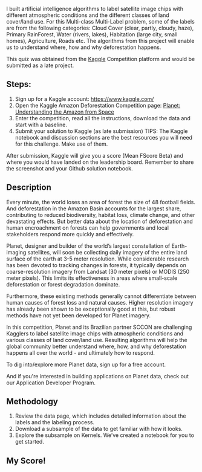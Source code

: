 I built artificial intelligence algorithms to label satellite image chips with different atmospheric conditions and the different classes of land cover/land use.  For this Multi-class Multi-Label problem, some of the labels are from the following categories: Cloud Cover (clear, partly, cloudy, haze), Primary RainForest, Water (rivers, lakes), Habitation (large city, small homes), Agriculture, Roads etc. The algorithms from this project will enable us to understand where, how and why deforestation happens.

This quiz was obtained from the [Kaggle](https://www.kaggle.com/) Competition platform and would be submitted as a late project. 

## Steps:
1. Sign up for a Kaggle account: https://www.kaggle.com/
2. Open the Kaggle Amazon Deforestation Competition page: [Planet: Understanding the Amazon from Space](https://www.kaggle.com/c/planet-understanding-the-amazon-from-space/overview)
3. Enter the competition, read all the instructions, download the data and start with a baseline.
4. Submit your solution to Kaggle (as late submission)
TIPS: The Kaggle notebook and discussion sections are the best resources you will need for this challenge. Make use of them.

After submission, Kaggle will give you a score (Mean FScore Beta) and where you would have landed on the leadership board. Remember to share the screenshot and your Github solution notebook.

## Description

Every minute, the world loses an area of forest the size of 48 football fields. And deforestation in the Amazon Basin accounts for the largest share, contributing to reduced biodiversity, habitat loss, climate change, and other devastating effects. But better data about the location of deforestation and human encroachment on forests can help governments and local stakeholders respond more quickly and effectively.

Planet, designer and builder of the world’s largest constellation of Earth-imaging satellites, will soon be collecting daily imagery of the entire land surface of the earth at 3-5 meter resolution. While considerable research has been devoted to tracking changes in forests, it typically depends on coarse-resolution imagery from Landsat (30 meter pixels) or MODIS (250 meter pixels). This limits its effectiveness in areas where small-scale deforestation or forest degradation dominate.

Furthermore, these existing methods generally cannot differentiate between human causes of forest loss and natural causes. Higher resolution imagery has already been shown to be exceptionally good at this, but robust methods have not yet been developed for Planet imagery.

In this competition, Planet and its Brazilian partner SCCON are challenging Kagglers to label satellite image chips with atmospheric conditions and various classes of land cover/land use. Resulting algorithms will help the global community better understand where, how, and why deforestation happens all over the world - and ultimately how to respond.

To dig into/explore more Planet data, sign up for a free account.

And if you're interested in building applications on Planet data, check out our Application Developer Program.

## Methodology
1. Review the data page, which includes detailed information about the labels and the labeling process.
2. Download a subsample of the data to get familiar with how it looks.
3. Explore the subsample on Kernels. We’ve created a notebook for you to get started.



## My Score!


